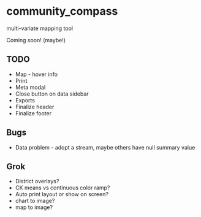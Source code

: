 # community_compass
multi-variate mapping tool


Coming soon! (maybe!)

## TODO

* Map - hover info
* Print
* Meta modal
* Close button on data sidebar
* Exports
* Finalize header
* Finalize footer

## Bugs

* Data problem - adopt a stream, maybe others have null summary value


## Grok

* District overlays?
* CK means vs continuous color ramp?
* Auto print layout or show on screen?
* chart to image?
* map to image?
